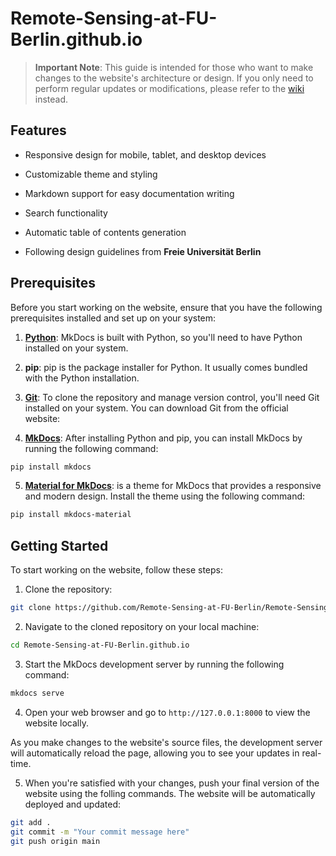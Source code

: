 # Remote-Sensing-at-FU-Berlin.github.io

> **Important Note**: This guide is intended for those who want to make changes to the website's architecture or design. If you only need to perform regular updates or modifications, please refer to the [wiki](https://github.com/Remote-Sensing-at-FU-Berlin/Remote-Sensing-at-FU-Berlin.github.io/wiki) instead.

## Features


- Responsive design for mobile, tablet, and desktop devices


- Customizable theme and styling

- Markdown support for easy documentation writing


- Search functionality


- Automatic table of contents generation

- Following design guidelines from **Freie Universität Berlin**


## Prerequisites


Before you start working on the website, ensure that you have the following prerequisites installed and set up on your system:


1. **[Python](https://www.python.org/downloads/)**: MkDocs is built with Python, so you'll need to have Python installed on your system.


2. **pip**: pip is the package installer for Python. It usually comes bundled with the Python installation.

3. **[Git](https://git-scm.com/downloads)**: To clone the repository and manage version control, you'll need Git installed on your system. You can download Git from the official website: 

4. **[MkDocs](https://www.mkdocs.org/)**: After installing Python and pip, you can install MkDocs by running the following command:

```bash
pip install mkdocs
```

5. **[Material for MkDocs](https://squidfunk.github.io/mkdocs-material/)**: is a theme for
 MkDocs that provides a responsive and modern design. Install the theme 
using the following command:

```bash
pip install mkdocs-material
```

## Getting Started
To start working on the website, follow these steps:

1. Clone the repository:

```bash
git clone https://github.com/Remote-Sensing-at-FU-Berlin/Remote-Sensing-at-FU-Berlin.github.io.git
```

2. Navigate to the cloned repository on your local machine:

```bash
cd Remote-Sensing-at-FU-Berlin.github.io
```

3. Start the MkDocs development server by running the following command:

```bash
mkdocs serve
```

4. Open your web browser and go to `http://127.0.0.1:8000` to view the website locally.

As you make changes to the website's source files, the development server will automatically reload the page, allowing you to see your updates in real-time.

5. When you're satisfied with your changes, push your final version of the website using the folling commands. The website will be automatically deployed and updated:

```bash
git add .
git commit -m "Your commit message here"
git push origin main
```
